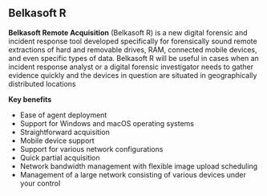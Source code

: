 ## Belkasoft R

**Belkasoft Remote Acquisition** (Belkasoft R) is a new digital forensic
and incident response tool developed specifically for forensically sound
remote extractions of hard and removable drives, RAM, connected mobile
devices, and even specific types of data. Belkasoft R will be useful in
cases when an incident response analyst or a digital forensic
investigator needs to gather evidence quickly and the devices in
question are situated in geographically distributed locations

**Key benefits**

- Ease of agent deployment
- Support for Windows and macOS operating systems
- Straightforward acquisition
- Mobile device support
- Support for various network configurations
- Quick partial acquisition
- Network bandwidth management with flexible image upload scheduling
- Management of a large network consisting of various devices under your
  control